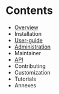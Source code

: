 # Contents

* [Overview](overview/index.md)
* Installation
* [User-guide](user-guide/index.md)
* [Administration](administor-guide/index.md)
* Maintainer
* [API](api/index.md)
* Contributing
* Customization
* Tutorials
* Annexes

